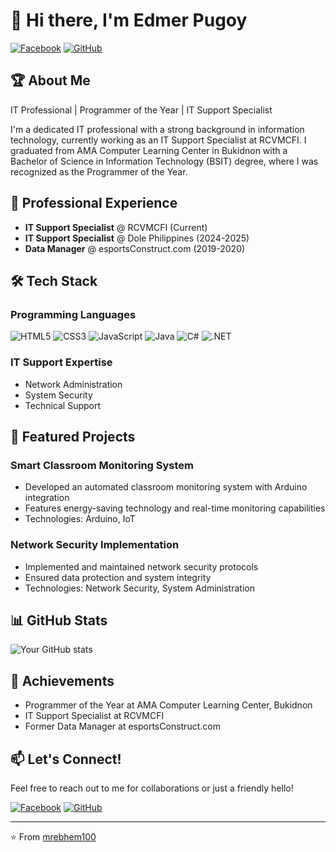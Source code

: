 # 👋 Hi there, I'm Edmer Pugoy

[![Facebook](https://img.shields.io/badge/Facebook-1877F2?style=for-the-badge&logo=facebook&logoColor=white)](https://www.facebook.com/xempugoy)
[![GitHub](https://img.shields.io/badge/GitHub-100000?style=for-the-badge&logo=github&logoColor=white)](https://github.com/mrebhem100)

## 🏆 About Me

IT Professional | Programmer of the Year | IT Support Specialist

I'm a dedicated IT professional with a strong background in information technology, currently working as an IT Support Specialist at RCVMCFI. I graduated from AMA Computer Learning Center in Bukidnon with a Bachelor of Science in Information Technology (BSIT) degree, where I was recognized as the Programmer of the Year.

## 💼 Professional Experience

- **IT Support Specialist** @ RCVMCFI (Current)
- **IT Support Specialist** @ Dole Philippines (2024-2025)
- **Data Manager** @ esportsConstruct.com (2019-2020)

## 🛠️ Tech Stack

### Programming Languages
![HTML5](https://img.shields.io/badge/HTML5-E34F26?style=for-the-badge&logo=html5&logoColor=white)
![CSS3](https://img.shields.io/badge/CSS3-1572B6?style=for-the-badge&logo=css3&logoColor=white)
![JavaScript](https://img.shields.io/badge/JavaScript-F7DF1E?style=for-the-badge&logo=javascript&logoColor=black)
![Java](https://img.shields.io/badge/Java-ED8B00?style=for-the-badge&logo=java&logoColor=white)
![C#](https://img.shields.io/badge/C%23-239120?style=for-the-badge&logo=c-sharp&logoColor=white)
![.NET](https://img.shields.io/badge/.NET-512BD4?style=for-the-badge&logo=dotnet&logoColor=white)

### IT Support Expertise
- Network Administration
- System Security
- Technical Support

## 🚀 Featured Projects

### Smart Classroom Monitoring System
- Developed an automated classroom monitoring system with Arduino integration
- Features energy-saving technology and real-time monitoring capabilities
- Technologies: Arduino, IoT

### Network Security Implementation
- Implemented and maintained network security protocols
- Ensured data protection and system integrity
- Technologies: Network Security, System Administration

## 📊 GitHub Stats

![Your GitHub stats](https://github-readme-stats.vercel.app/api?username=mrebhem100&show_icons=true&theme=radical)

## 🌟 Achievements

- Programmer of the Year at AMA Computer Learning Center, Bukidnon
- IT Support Specialist at RCVMCFI
- Former Data Manager at esportsConstruct.com

## 📫 Let's Connect!

Feel free to reach out to me for collaborations or just a friendly hello!

[![Facebook](https://img.shields.io/badge/Facebook-1877F2?style=for-the-badge&logo=facebook&logoColor=white)](https://www.facebook.com/xempugoy)
[![GitHub](https://img.shields.io/badge/GitHub-100000?style=for-the-badge&logo=github&logoColor=white)](https://github.com/mrebhem100)

---

⭐ From [mrebhem100](https://github.com/mrebhem100) 
